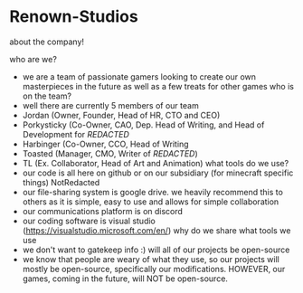 # Renown-Studios
about the company!

who are we?
- we are a team of passionate gamers looking to create our own masterpieces in the future as well as a few treats for other games
who is on the team?
- well there are currently 5 members of our team
- Jordan (Owner, Founder, Head of HR, CTO and CEO)
- Porkysticky (Co-Owner, CAO, Dep. Head of Writing, and Head of Development for *REDACTED*
- Harbinger (Co-Owner, CCO, Head of Writing
- Toasted (Manager, CMO, Writer of *REDACTED*)
- TL (Ex. Collaborator, Head of Art and Animation)
what tools do we use?
- our code is all here on github or on our subsidiary (for minecraft specific things) NotRedacted
- our file-sharing system is google drive. we heavily recommend this to others as it is simple, easy to use and allows for simple collaboration
- our communications platform is on discord
- our coding software is visual studio (https://visualstudio.microsoft.com/en/)
why do we share what tools we use
- we don't want to gatekeep info :)
will all of our projects be open-source
- we know that people are weary of what they use, so our projects will mostly be open-source, specifically our modifications. HOWEVER, our games, coming in the future, will NOT be open-source.
